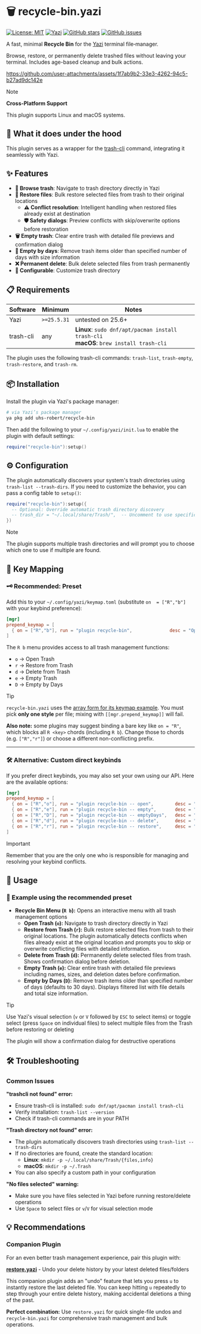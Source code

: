 # 🗑️ recycle-bin.yazi

[![License: MIT](https://img.shields.io/badge/License-MIT-yellow.svg?style=for-the-badge)](https://opensource.org/licenses/MIT)
[![Yazi](https://img.shields.io/badge/Yazi-25.5%2B-blue?style=for-the-badge)](https://github.com/sxyazi/yazi)
[![GitHub stars](https://img.shields.io/github/stars/uhs-robert/recycle-bin.yazi?style=for-the-badge)](https://github.com/uhs-robert/recycle-bin.yazi/stargazers)
[![GitHub issues](https://img.shields.io/github/issues-raw/uhs-robert/recycle-bin.yazi?style=for-the-badge)](https://github.com/uhs-robert/recycle-bin.yazi/issues)

A fast, minimal **Recycle Bin** for the [Yazi](https://github.com/sxyazi/yazi) terminal file‑manager.

Browse, restore, or permanently delete trashed files without leaving your terminal. Includes age-based cleanup and bulk actions.

<https://github.com/user-attachments/assets/1f7ab9b2-33e3-4262-94c5-b27ad9dc142e>

> [!NOTE]
>
> **Cross-Platform Support**
>
> This plugin supports Linux and macOS systems.

## 🧠 What it does under the hood

This plugin serves as a wrapper for the [trash-cli](https://github.com/andreafrancia/trash-cli) command, integrating it seamlessly with Yazi.

## ✨ Features

- **📂 Browse trash**: Navigate to trash directory directly in Yazi
- **🔄 Restore files**: Bulk restore selected files from trash to their original locations
  - **⚠️ Conflict resolution**: Intelligent handling when restored files already exist at destination
  - **🛡️ Safety dialogs**: Preview conflicts with skip/overwrite options before restoration
- **🗑️ Empty trash**: Clear entire trash with detailed file previews and confirmation dialog
- **📅 Empty by days**: Remove trash items older than specified number of days with size information
- **❌ Permanent delete**: Bulk delete selected files from trash permanently
- **🔧 Configurable**: Customize trash directory

## 📋 Requirements

| Software  | Minimum     | Notes                                                                                     |
| --------- | ----------- | ----------------------------------------------------------------------------------------- |
| Yazi      | `>=25.5.31` | untested on 25.6+                                                                         |
| trash-cli | any         | **Linux**: `sudo dnf/apt/pacman install trash-cli`<br>**macOS**: `brew install trash-cli` |

The plugin uses the following trash-cli commands: `trash-list`, `trash-empty`, `trash-restore`, and `trash-rm`.

## 📦 Installation

Install the plugin via Yazi's package manager:

```sh
# via Yazi’s package manager
ya pkg add uhs-robert/recycle-bin
```

Then add the following to your `~/.config/yazi/init.lua` to enable the plugin with default settings:

```lua
require("recycle-bin"):setup()
```

## ⚙️ Configuration

The plugin automatically discovers your system's trash directories using `trash-list --trash-dirs`. If you need to customize the behavior, you can pass a config table to `setup()`:

```lua
require("recycle-bin"):setup({
  -- Optional: Override automatic trash directory discovery
  -- trash_dir = "~/.local/share/Trash/",  -- Uncomment to use specific directory
})
```

> [!NOTE]
> The plugin supports multiple trash directories and will prompt you to choose which one to use if multiple are found.

## 🎹 Key Mapping

### 🗝️ Recommended: Preset

Add this to your `~/.config/yazi/keymap.toml` (substitute `on  = ["R","b"]` with your keybind preference):

```toml
[mgr]
prepend_keymap = [
  { on = ["R","b"], run = "plugin recycle-bin",              desc = "Open Recycle Bin menu" },
]
```

The `R b` menu provides access to all trash management functions:

- `o` → Open Trash
- `r` → Restore from Trash
- `d` → Delete from Trash
- `e` → Empty Trash
- `D` → Empty by Days

> [!TIP]
> `recycle-bin.yazi` uses the [array form for its keymap example](https://yazi-rs.github.io/docs/configuration/keymap).
> You must pick **only one style** per file; mixing with `[[mgr.prepend_keymap]]` will fail.
>
> **Also note:** some plugins may suggest binding a bare key like `on = "R"`,
> which blocks all `R <key>` chords (including `R b`). Change those to chords
> (e.g. `["R","r"]`) or choose a different non-conflicting prefix.

---

### 🛠️ Alternative: Custom direct keybinds

If you prefer direct keybinds, you may also set your own using our API. Here are the available options:

```toml
[mgr]
prepend_keymap = [
  { on = ["R","o"], run = "plugin recycle-bin -- open",        desc = "Open Trash" },
  { on = ["R","e"], run = "plugin recycle-bin -- empty",       desc = "Empty Trash" },
  { on = ["R","D"], run = "plugin recycle-bin -- emptyDays",   desc = "Empty by days deleted" },
  { on = ["R","d"], run = "plugin recycle-bin -- delete",      desc = "Delete from Trash" },
  { on = ["R","r"], run = "plugin recycle-bin -- restore",     desc = "Restore from Trash" },
]
```

> [!IMPORTANT]
> Remember that you are the only one who is responsible for managing and resolving your keybind conflicts.

## 🚀 Usage

### 📝 Example using the recommended preset

- **Recycle Bin Menu (`R b`):** Opens an interactive menu with all trash management options
  - **Open Trash (`o`):** Navigate to trash directory directly in Yazi
  - **Restore from Trash (`r`):** Bulk restore selected files from trash to their original locations. The plugin automatically detects conflicts when files already exist at the original location and prompts you to skip or overwrite conflicting files with detailed information.
  - **Delete from Trash (`d`):** Permanently delete selected files from trash. Shows confirmation dialog before deletion.
  - **Empty Trash (`e`):** Clear entire trash with detailed file previews including names, sizes, and deletion dates before confirmation.
  - **Empty by Days (`D`):** Remove trash items older than specified number of days (defaults to 30 days). Displays filtered list with file details and total size information.

> [!TIP]
> Use Yazi's visual selection (`v` or `V` followed by `ESC` to select items) or toggle select (press `Space` on individual files) to select multiple files from the Trash before restoring or deleting
>
> The plugin will show a confirmation dialog for destructive operations

## 🛠️ Troubleshooting

### Common Issues

**"trashcli not found" error:**

- Ensure trash-cli is installed: `sudo dnf/apt/pacman install trash-cli`
- Verify installation: `trash-list --version`
- Check if trash-cli commands are in your PATH

**"Trash directory not found" error:**

- The plugin automatically discovers trash directories using `trash-list --trash-dirs`
- If no directories are found, create the standard location:
  - **Linux**: `mkdir -p ~/.local/share/Trash/{files,info}`
  - **macOS**: `mkdir -p ~/.Trash`
- You can also specify a custom path in your configuration

**"No files selected" warning:**

- Make sure you have files selected in Yazi before running restore/delete operations
- Use `Space` to select files or `v`/`V` for visual selection mode

## 💡 Recommendations

### Companion Plugin

For an even better trash management experience, pair this plugin with:

**[restore.yazi](https://github.com/boydaihungst/restore.yazi)** - Undo your delete history by your latest deleted files/folders

This companion plugin adds an "undo" feature that lets you press `u` to instantly restore the last deleted file. You can keep hitting `u` repeatedly to step through your entire delete history, making accidental deletions a thing of the past.

**Perfect combination:** Use `restore.yazi` for quick single-file undos and `recycle-bin.yazi` for comprehensive trash management and bulk operations.

